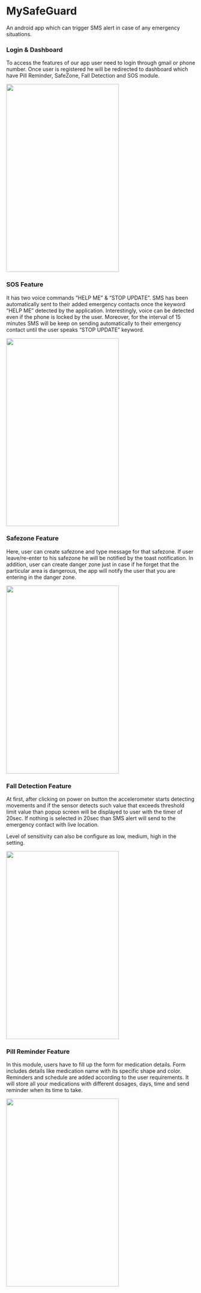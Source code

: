 # MySafeGuard
An android app which can trigger SMS alert in case of any emergency situations.

### Login & Dashboard

To access the features of our app user need to login through gmail or phone number. Once user is registered he will be redirected to dashboard which have Pill Reminder, SafeZone, Fall Detection and SOS module.

<img src="gifs/login.gif" width="300" height="500"> 

### SOS Feature

It has two voice commands ”HELP ME” & “STOP UPDATE”. SMS has been automatically sent to their added emergency contacts once the keyword “HELP ME” detected by the application. Interestingly, voice can be detected even if the phone is locked by the user. Moreover, for the interval of 15 minutes SMS will be keep on sending automatically to their emergency contact until the user speaks “STOP UPDATE” keyword.

<img src="gifs/login.gif" width="300" height="500"> 

### Safezone Feature

Here, user can create safezone and type message for that safezone. If user leave/re-enter to his safezone he will be notified by the toast notification. In addition, user can create danger zone just in case if he forget that the particular area is dangerous, the app will notify the user that you are entering in the danger zone.

<img src="gifs/safezone.gif" width="300" height="500">

### Fall Detection Feature

At first, after clicking on power on button the accelerometer starts detecting movements and if the sensor detects such value that exceeds threshold limit value than popup screen will be displayed to user with the timer of 20sec. If nothing is selected in 20sec than SMS alert will send to the emergency contact with live location.  

Level of sensitivity can also be configure as low, medium, high in the setting.

<img src="gifs/falldetection.gif" width="300" height="500">

### Pill Reminder Feature

In this module, users have to fill up the form for medication details. Form includes details like medication name with its specific shape and color. Reminders and schedule are added according to the user requirements. It will store all your medications with different dosages, days, time and send reminder when its time to take.

<img src="gifs/pill.gif" width="300" height="500">


